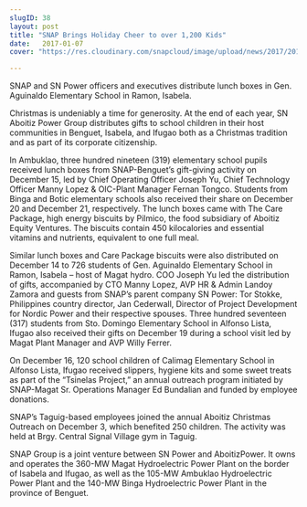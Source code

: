 ```yaml
---
slugID: 38
layout: post
title: "SNAP Brings Holiday Cheer to over 1,200 Kids"
date:   2017-01-07 
cover: "https://res.cloudinary.com/snapcloud/image/upload/news/2017/2017-1-snap.jpg"

---
```

SNAP and SN Power officers and executives distribute lunch boxes in Gen. Aguinaldo Elementary School in Ramon, Isabela.


Christmas is undeniably a time for generosity. At the end of each year, SN Aboitiz Power Group distributes gifts to school children in their host communities in Benguet, Isabela, and Ifugao both as a Christmas tradition and as part of its corporate citizenship.


In Ambuklao, three hundred nineteen (319) elementary school pupils received lunch boxes from SNAP-Benguet’s gift-giving activity on December 15, led by Chief Operating Officer Joseph Yu, Chief Technology Officer Manny Lopez & OIC-Plant Manager Fernan Tongco. Students from Binga and Botic elementary schools also received their share on December 20 and December 21, respectively. The lunch boxes came with The Care Package, high energy biscuits by Pilmico, the food subsidiary of Aboitiz Equity Ventures. The biscuits contain 450 kilocalories and essential vitamins and nutrients, equivalent to one full meal.


Similar lunch boxes and Care Package biscuits were also distributed on December 14 to 726 students of Gen. Aguinaldo Elementary School in Ramon, Isabela – host of Magat hydro. COO Joseph Yu led the distribution of gifts, accompanied by CTO Manny Lopez, AVP HR & Admin Landoy Zamora and guests from SNAP’s parent company SN Power: Tor Stokke, Philippines country director, Jan Cederwall, Director of Project Development for Nordic Power and their respective spouses. Three hundred seventeen (317) students from Sto. Domingo Elementary School in Alfonso Lista, Ifugao also received their gifts on December 19 during a school visit led by Magat Plant Manager and AVP Willy Ferrer.


On December 16, 120 school children of Calimag Elementary School in Alfonso Lista, Ifugao received slippers, hygiene kits and some sweet treats as part of the “Tsinelas Project,” an annual outreach program initiated by SNAP-Magat Sr. Operations Manager Ed Bundalian and funded by employee donations.


SNAP’s Taguig-based employees joined the annual Aboitiz Christmas Outreach on December 3, which benefited 250 children. The activity was held at Brgy. Central Signal Village gym in Taguig.


SNAP Group is a joint venture between SN Power and AboitizPower. It owns and operates the 360-MW Magat Hydroelectric Power Plant on the border of Isabela and Ifugao, as well as the 105-MW Ambuklao Hydroelectric Power Plant and the 140-MW Binga Hydroelectric Power Plant in the province of Benguet.
